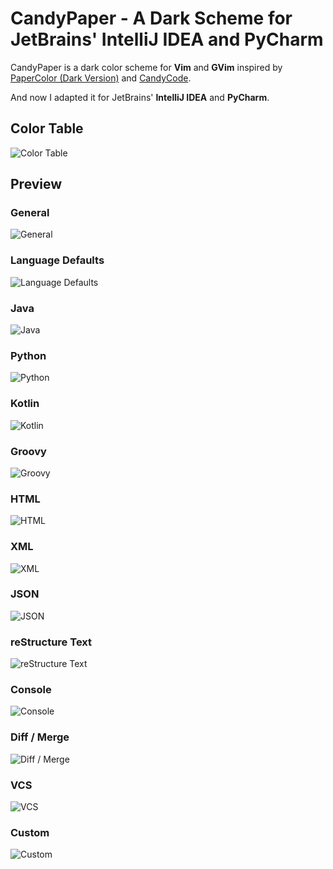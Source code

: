 CandyPaper - A Dark Scheme for JetBrains' IntelliJ IDEA and PyCharm
===================================================================

CandyPaper is a dark color scheme for **Vim** and **GVim** inspired by
[PaperColor (Dark Version)](https://github.com/NLKNguyen/papercolor-theme) and 
[CandyCode](http://www.vim.org/scripts/script.php?script_id=1635).

And now I adapted it for JetBrains' **IntelliJ IDEA** and **PyCharm**.

## Color Table
![Color Table](examples/color_tables.png)

## Preview
### General
![General](examples/general.png)

### Language Defaults
![Language Defaults](examples/language_defaults.png)

### Java
![Java](examples/java.png)

### Python
![Python](examples/python.png)

### Kotlin
![Kotlin](examples/kotlin.png)

### Groovy
![Groovy](examples/groovy.png)

### HTML
![HTML](examples/html.png)

### XML
![XML](examples/xml.png)

### JSON
![JSON](examples/json.png)

### reStructure Text
![reStructure Text](examples/rst.png)

### Console
![Console](examples/console.png)

### Diff / Merge
![Diff / Merge](examples/diff.png)

### VCS
![VCS](examples/vcs.png)

### Custom
![Custom](examples/custom.png)
